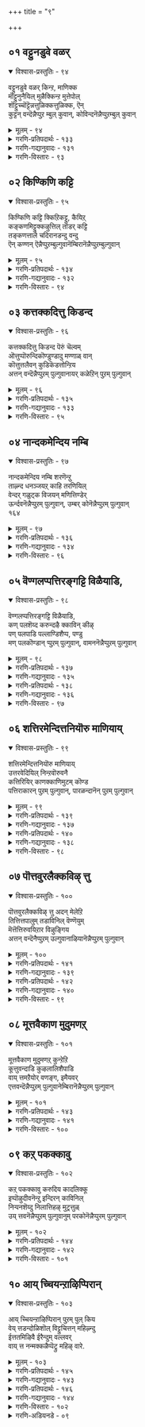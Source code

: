 +++
title = "९"

+++

## ०१  वट्टुनडुवे वळर्

<details open><summary>विश्वास-प्रस्तुतिः - ९४</summary>

वट्टुनडुवे वळर् किन्ऱ, माणिक्क  
मॊट्टुनुनैयिल् मुळैक्किन्ऱ मुत्तेपोल्  
शॊट्टुच्चॊट्टॆन्नत्तुळिक्कत्तुळिक्क, ऎन्  
कुट्टन् वन्दॆन्नैप्पुऱ म्बुल् कुवान्, कोविन्दनॆन्नैप्पुऱम्बुल् कुवान्
</details>

<details><summary>मूलम् - ९४</summary>

वट्टुनडुवे वळर् किन्ऱ, माणिक्क  
मॊट्टुनुनैयिल् मुळैक्किन्ऱ मुत्तेपोल्  
शॊट्टुच्चॊट्टॆन्नत्तुळिक्कत्तुळिक्क, ऎन्  
कुट्टन् वन्दॆन्नैप्पुऱ म्बुल् कुवान्, कोविन्दनॆन्नैप्पुऱम्बुल् कुवान्
</details>

<details><summary>गरणि-प्रतिपदार्थः - १३३</summary>

वट्टु=\(ऎरडु\)बीजगळ, नडुवे=नडुवल्लि, वळर् किन्ऱ= बॆळॆयुत्तिरुव, माणिक्कम्=माणिक्यद, मॊट्टु=मॊग्गिन, नुनैयिल्=तुदियल्लि, मुळैक्किन्ऱ=उदयिसुव\(मॊळॆयुव\), मुत्ते पोल्= मुत्तिन हागॆ, चॊट्टु,चॊट्टु ऎन्ऱु=चॊट् चॊट् ऎन्दु, तुळिक्कत्तुळिक्क=हनिगळु ऒन्दॊन्दागि बन्दु निल्लुत्तिरुव हागॆये, ऎन्=नन्न, कुट्टन्=मगनु, वन्दु=बन्दु, ऎन्नै=नन्नन्नु, पुऱम्=बॆन्नल्लि बन्दु, पुल्गुवान्=कट्टिकॊळ्ळूत्तानॆ, कोविन्दन्=गोविन्दनु, ऎन्नै=नन्नन्नु, पुऱम्= पक्कदल्लि बन्दु, पुल्गुवान्=अप्पिकॊळ्ळुत्तानॆ.
</details>

<details><summary>गरणि-गद्यानुवादः - १३१</summary>

ऎरडु बीजगळ नडुवल्लि बॆळॆयुत्तिरुव माणिक्यद मॊग्गिन तुदियल्लि मुत्तिनहागॆ मॊळॆयुत्ता चॊट्टु चॊट्टागि हनिगळु बन्दु निल्लुत्तिरुव हागॆये नन्न मगनु नन्नन्नु बॆन्नकडॆबन्दु नन्नन्नु अप्पिकॊळ्ळुत्तानॆ. नन्न गोविन्दनु पक्कदल्लि बन्दु अप्पिकॊळ्ळुत्तानॆ.\(१\)
</details>

<details><summary>गरणि-विस्तारः - ९३</summary>

तायन्दिरिगॆ तम्म मुद्दु मगन गुह्यलाञ्छनवन्नु नोडि नलियुवुदक्कॆ आनन्दवो हेगो\! बालकृष्णन विषयदल्लन्तू यशोदॆगॆ हागॆ माडुवुदरल्लि अमितानन्द. पुट्टदाद ऎरडु बीजगळ नडुवॆ सुन्दरवाद माणिक्यद बण्णद हूमॊग्गिनन्तॆ इदॆ अवन आ गण्डुगुरुतु\! अदर तुदियल्लि मुत्तिन हनियन्तॆ तॊट्टु तॊट्टागि मूत्र उण्टागुत्तिदॆ. मगुवाद अवनिगॆ अदु स्वाभाविक, हागॆ अदु ऒसरि बरुत्तिरुव हागॆये, हिन्दुगडॆयिन्दलो पक्कगळिन्दलो अवनु ओडि बन्दु तन्नन्नु बिगिदप्पिकॊळ्ळबेकॆन्दु यशोदॆय हिरियाशॆ.

कृष्णनिगॆ “गोविन्द” नॆम्ब हॆसरु इन्द्रनिन्द बन्दद्दु. गोवर्धन गिरियन्नु ऎत्तिहिडिदु, गोवुगळन्नू गोपालकरन्नू देवेन्द्रन कडुकोपद फलवाद एळुदिनगळ बिडद बिरुसुमळॆयिन्द रक्षिसिदनल्लवे, बालकृष्ण. अदन्नु कण्ड इन्द्रनु नाचि

१६२

कृष्णन बळिगॆ बन्दु क्षमॆ बेडि, “गोविन्द” पट्टवन्नु विजृम्भणॆयिन्द कट्टिदनु.
</details>

## ०२  किण्किणि कट्टि

<details open><summary>विश्वास-प्रस्तुतिः - ९५</summary>

किण्किणि कट्टि क्किऱिकट्टु, कैयिऱ्  
कङ्कणमिट्टुक्कऴुत्तिल् तॊडर् कट्टि  
तङ्कणत्ताले चदिरानडन्दु वन्दु  
ऎन् कण्णन् ऎन्नैप्पुऱम्बुल्गुवानॆम्बिरानॆन्नैप्पुऱम्बुल्गुवान्
</details>

<details><summary>मूलम् - ९५</summary>

किण्किणि कट्टि क्किऱिकट्टु, कैयिऱ्  
कङ्कणमिट्टुक्कऴुत्तिल् तॊडर् कट्टि  
तङ्कणत्ताले चदिरानडन्दु वन्दु  
ऎन् कण्णन् ऎन्नैप्पुऱम्बुल्गुवानॆम्बिरानॆन्नैप्पुऱम्बुल्गुवान्
</details>

<details><summary>गरणि-प्रतिपदार्थः - १३४</summary>

किण् किणी कट्टि= किरुगण्टॆगळन्नु कट्टिकॊण्डु, किऱि कट्टि= मुङ्गैयल्लि हवळद सरवन्नु कट्टि, कङ्कणं कट्टि= तोळुगळिगॆ तोळ्बळॆगळन्नु तॊट्टु, कऴुत्तिल्=कत्तिनल्लि, तॊडर् कट्टि= सरपणियन्नु \(हारवन्नु\)धरिसि, तम्=तन्न, कनत्ताले= घनतॆयिन्द कूडि, ऎन्=नन्न, कण्णन्=कृष्णनु, चदिरा= अपूर्व सॊबगिनिन्द, नडन्दु=नडॆदु, वन्दु=बन्दु, ऎन्नै= नन्नन्नु, पुऱम्=हिम्भागदिन्द, पुल्गुवान्=अप्पिकॊळ्ळुत्तानॆ, ऎन् पिरान्=नन्न स्वामियु, ऎन्नै= नन्नन्नु, पुऱम्= पक्कगळिन्द, पुल्गुवान्=अप्पिकॊळ्ळुत्तानॆ.
</details>

<details><summary>गरणि-गद्यानुवादः - १३२</summary>

किरुगण्टॆगळन्नु नडुविनल्लि कट्टिकॊण्डु, मुङ्गैयल्लि हवळद सरवन्नुकट्टिकॊण्डु, तोळुगळीगॆ तोळ्बळॆगळन्नु तॊट्टु, कत्तिनल्लि सरपणिय सरवन्नु धरिसि, इवुगळ जॊतॆगॆ तन्न घनतॆयिन्द कूडि, नन्न कृष्णनु अपूर्व सॊबगिनिन्द नडॆदुबन्दु नन्नन्नु हिम्भागदिन्द अप्पिकॊळ्ळुत्तानॆ, नन्न स्वामियु पक्कगळिन्द बन्दु अप्पिकॊळ्ळुत्तानॆ. \(२\)
</details>

<details><summary>गरणि-विस्तारः - ९४</summary>

मुद्दु मगनिगॆ ऎष्टुबगॆयल्लि अलङ्कार माडि नोडिदरू तीरदु. आभरणगळन्नु धरिसिद अवनु नडॆदु बरुत्तिद्दरॆ, अदे ऒन्दु हॆम्मॆय नोट. अवन नडगॆयल्लि ऒन्दु घनतॆयू सेरिदरॆ, आ तायिगॆ अदॆष्टु हितवो, ऎष्टु हिग्गो, ऎष्टु आनन्दवो\!

१६३
</details>

## ०३  कत्तक्कदित्तु किडन्द

<details open><summary>विश्वास-प्रस्तुतिः - ९६</summary>

कत्तक्कदित्तु किडन्द पॆरुं चॆल्वम्   
ऒत्तुप्पॊरुन्दिकॊण्डुण्डादु मण्णाळ् वान्  
कॊत्तुत्तलैवन् कुडिकॆडत्तोन्ऱिय  
अत्तन् वन्दॆन्नैप्पुऱम् पुल्गुवानायर् कळेऱिन् पुऱम् पुल्गुवान्
</details>

<details><summary>मूलम् - ९६</summary>

कत्तक्कदित्तु किडन्द पॆरुं चॆल्वम्   
ऒत्तुप्पॊरुन्दिकॊण्डुण्डादु मण्णाळ् वान्  
कॊत्तुत्तलैवन् कुडिकॆडत्तोन्ऱिय  
अत्तन् वन्दॆन्नैप्पुऱम् पुल्गुवानायर् कळेऱिन् पुऱम् पुल्गुवान्
</details>

<details><summary>गरणि-प्रतिपदार्थः - १३५</summary>

पॆरु=विपुलवाद, शॆल्वम्=ऐश्वर्यवन्नु, ऒत्तु=ऒट्टागि, पॊरुन्दिक्कॊण्डु=हॊन्दिकॊण्डु, उण्णादु= अनुभविसदॆये, कत्तक्कदित्तु= किरिचाडि, गर्वदिन्द मातिगॆ ऒप्पदन्तॆ, किडन्द=इद्द, मण्=भूमियन्नु, आळ् वान्=आळुववन, कॊत्तु=समूहक्कॆ, तलैवन्=यजमाननाद दुर्योधन, कुडि=वंशवॆल्ल, कॆड= नाशवागुवन्तॆ, तोन्ऱिय=अवतरिसिद, अत्तन्=स्वामियु, वन्दु=बन्दु, ऎन्नै=नन्नन्नु, पुऱम्=हिन्दिनिन्द, पुल्गुवान्=अप्पिकॊळ्ळुत्तानॆ, आयर् कळ्=गोवळर, एऱु=गण्डु, ऎन्=नन्न, पुऱम्=पक्कगळिन्द, पुल्गुवान्=अप्पिकॊळ्ळुत्तानॆ.
</details>

<details><summary>गरणि-गद्यानुवादः - १३३</summary>

विपुलवाद ऐश्वर्यवन्नु ऒट्टागि हॊन्दिकॊण्डु अनुभविसदॆये गर्वदिन्द किरिचाडि मातिगॆ ऒप्पदन्तॆ इद्द भूमियन्नाळुववर समूहक्कॆ ऒडॆयनाद दुर्योधनन वंशवॆल्ल नाशवागुवन्तॆ अवतरिसिद स्वामियु बन्दु नन्नन्नु हिन्दिनिन्द अप्पिकॊळ्ळुत्तानॆ; गोवळर गण्डु नन्न पक्कगळिन्द अप्पिकॊळ्ळूत्तानॆ.\(३\)
</details>

<details><summary>गरणि-विस्तारः - ९५</summary>

पान्दवरू कौरवरू अण्णतम्मन्दिर मक्कळू.ऎल्लरू ऒट्टिगिद्दु, विपुलवाद राज्यवन्नु समनागि पडॆदु अनुभविसिरॆन्दु, श्रीकृष्ण पाण्डवर राजदूतनागि नल्नुडि नुडिद. सन्धि माडिकॊण्डु सुखवागिरि ऎन्द. न्याय मत्तु धर्ममार्गवन्नु हिडियिरि ऎन्दु बोधिसिद. गर्वदिन्द बीगिद्द दुर्योधन यावुदक्कू सॊप्पु हाकलिल्ल. कृष्णनन्ने अवमानगॊळिसलॆत्निसिद. सन्धियत्नमुरियितु. भारतयुद्ध तॊडगितु. दुर्योधनन वंशवे निर्नामवायितु. न्यायबाहिररिगू, धर्मरहितरिगू ऎन्दिगू हितविल्ल; ऎन्दिद्दरू सत्यधर्मगळिगे जय ऎन्दु ऎत्ति तोरिसुव निदर्शन महाभारतकतॆ. भगवन्तने अदर नियन्त्रक.
</details>

## ०४  नान्दकमेन्दिय नम्बि

<details open><summary>विश्वास-प्रस्तुतिः - ९७</summary>

नान्दकमेन्दिय नम्बि शरणॆन्ऱु  
ताऴ्न्द धनञ्जयऱ् काहि तरणियिल्  
वेन्दर् गळुट्क विजयन् मणित्तिण्डेर्  
ऊर्न्दवनॆन्नैप्पुऱम् पुल्गुवान्, उम्बर् कोनॆन्नैप्पुऱम् पुल्गुवान्  
१६४
</details>

<details><summary>मूलम् - ९७</summary>

नान्दकमेन्दिय नम्बि शरणॆन्ऱु  
ताऴ्न्द धनञ्जयऱ् काहि तरणियिल्  
वेन्दर् गळुट्क विजयन् मणित्तिण्डेर्  
ऊर्न्दवनॆन्नैप्पुऱम् पुल्गुवान्, उम्बर् कोनॆन्नैप्पुऱम् पुल्गुवान्  
१६४
</details>

<details><summary>गरणि-प्रतिपदार्थः - १३६</summary>

नान्दकम्=नन्दकवन्नु, एन्दिय=धरिसिद, नम्बि=रक्षकने\(स्वामिये\), शरण्=शरणु, ऎन्ऱु=ऎन्दु, ताऴ्न्द=तलॆबागिसिद, धनञ्जयऱ् कु= धनञ्जयनिगॆ, आहि=सहायकनागि, तरणियिल्=भूमिय मेलॆ, वेन्दर् कळ्=राजरुगळु, उट्क=अञ्जि, नाचुवन्तॆ, विजयन्=विजयन, मणि=रत्नखचितवाद, तिण्=शक्तियिन्द कूडिद, तेर्= रथवन्नु, ऊर्न्दवन्=नडसिदवनु, ऎन्नै=नन्नन्नु, पुऱम्=हिन्दिनिन्द, पुल्गुवान्=अप्पिकॊळ्ळुत्तानॆ, उम्बर्=अमरर, कोन्=ऒडॆयनु, ऎन्नै=नन्नन्नु, पुऱम्=पक्कॆगळिन्द, पुल्गुवान्=अप्पिकॊळ्ळुत्तानॆ.
</details>

<details><summary>गरणि-गद्यानुवादः - १३४</summary>

नन्दकवन्नु धरिसिद रक्षकने, शरणु ऎन्दु तलॆबागिसिद धनञ्जयनिगॆ सहायकनागि भूमिय मेलॆ राजरुगळु अञ्जिनाचुवन्तॆ विजयन रत्नखचितवाद बलिष्ठवाद रथवन्नु नडसिदवनु नन्नन्नु हिन्दिनिन्द बन्दु अप्पिकॊळ्ळुत्तानॆ; अमरर ऒडॆयनु नन्नन्नु पक्कगळिन्द बन्दु अप्पिकॊळ्ळुत्तानॆ.\(४\)
</details>

<details><summary>गरणि-विस्तारः - ९६</summary>

महाभारत युद्धमॊदलागुवुदक्कॆ मुञ्चॆ, ऎरडु पक्षद सैन्यगळु ऎल्ल रीतियल्लू अणियागिद्दवु. धनञ्जयनॆन्निसिकॊण्डिद्द कॆच्चॆदॆय अर्जुन युद्ध काळगक्कॆ बन्द. हिरियरु, बन्धुगळू,मित्ररु होराडलु ऎदुरागि निन्तिरुवुदन्नु कण्डु भ्रमिसिद. अञ्जिद; मैबॆवरितु; गाण्डीव कैयिन्द जारितु. दारिकाणदायितु. आग भगवन्तनल्लि शरणाद. स्वामी शरणादॆ\!रक्षिसु\!”ऎन्दु तलॆबागि बेडिद. ऒडनॆये भगवन्त अनुग्रहिसिद. सारथ्यवन्नु नडॆसिद. अवनिगॆ तन्न रक्षणॆ ऒदगिसिद. अदरिन्द अवनु विजयनाद. ऎदुरिसिदवरॆल्लरू नाचिदरु,अञ्जिदरु, मडिदरु. शरणागत रक्षकनल्लवे भगवन्त\!.
</details>

## ०५  वॆण्गलप्पत्तिरङ्गट्टि विळैयाडि,

<details open><summary>विश्वास-प्रस्तुतिः - ९८</summary>

वॆण्गलप्पत्तिरङ्गट्टि विळैयाडि,  
कण् पलशॆय्द करुन्दऴै क्काविन् कीऴ्  
पण् पलपाडि पल्लाण्डिशैप्प, पण्डु  
मण् पलकॊण्डान् प्पुऱम् पुल्गुवान्, वामननॆन्नैप्पुऱम् पुल्गुवान्
</details>

<details><summary>मूलम् - ९८</summary>

वॆण्गलप्पत्तिरङ्गट्टि विळैयाडि,  
कण् पलशॆय्द करुन्दऴै क्काविन् कीऴ्  
पण् पलपाडि पल्लाण्डिशैप्प, पण्डु  
मण् पलकॊण्डान् प्पुऱम् पुल्गुवान्, वामननॆन्नैप्पुऱम् पुल्गुवान्
</details>

<details><summary>गरणि-प्रतिपदार्थः - १३७</summary>

पण्डु=हिन्दॆ ऒन्दु कालदल्लि , मण्=लोकगळु, हलवन्नु, कॊण्डान्=अळॆदुकॊण्डवनु, ईग, वॆळ्=थळथळिसुव, कलम्=आभरणगळन्नु, पत्तिरम्=चॆन्नागि\(ऎच्चरिकॆयिन्द\), कट्टि=तॊट्टुकॊण्डु, विळॆयाडि=आटवाडि, कण् पलशॆय्द=कण्णुगळुळ्ळ अनेक नविलुगरिगळिन्द माडिद, काविन् कीऴ्=\(कॊडॆय\)नॆरळिनल्लि
</details>

<details><summary>गरणि-गद्यानुवादः - १३५</summary>

१६५
</details>

<details><summary>गरणि-प्रतिपदार्थः - १३८</summary>

करुदु=मनस्सिन आशॆ आकाङ्क्षॆगळन्नु, अऴै=कूगि करॆदु, पल=अनेक, पण्=कार्यगळन्नुम् पाडि=नडसि, पल्लाण्डु=आशीर्वावन्नुम् इशैक्क= पडॆयतक्कवनु, पुऱम्=हिन्दिनिन्द, पुल्गुवान्= अप्पिकॊळ्ळुत्तानॆ, वामनन्=पुट्टवनादवनु\( वामननु\), ऎन्नै=नन्नन्नु, पुऱम्=पक्कगळिन्द, पुल्गुवान्= अप्पिकॊळ्ळुत्तानॆ.
</details>

<details><summary>गरणि-गद्यानुवादः - १३६</summary>

हिन्दॆ ऒन्दु कालदल्लि हलवारु लोकगळन्नु अळॆदुकॊण्डवनाद त्रिविक्रमनु ईग थळथळिसुव आभरणगळन्नु चॆन्नागि तॊट्टुकॊण्डु, आटवाडि कण्णुगळुळ्ळ अनेक नविलुगरिगळिन्द माडिद कॊडॆय नॆरळिनल्लि मनस्सिन आशॆआकाङ्क्षॆगळन्नु कूगि करॆदु, हलवु कार्यगळन्नु नडसि, आशीर्वाद पडॆयतक्कवनाद कृष्णनु नन्नन्नु हिन्दिनिन्द अप्पिकॊळ्ळुत्तानॆ; पुट्टवनादवनु\(वामननु\)नन्नन्नु पक्कगळिन्द अप्पिकॊळ्ळुत्तानॆ. \(५\)
</details>

<details><summary>गरणि-विस्तारः - ९७</summary>

वामननागि आटवाडिद नन्तरवे भगवन्तनु त्रिविक्रमनादद्दु. पुट्टवटुवागि बलिचक्रवर्तिय बळिगॆ ओलॆगरिय कॊडॆ हिडिदु बन्दु आशीर्वादवन्नु माडि, तन्न मनस्सिन आशॆ आकाङ्क्षॆगळाद मूरडि नॆलवन्नु दानमाडॆन्दु केळिद्दु. अनन्तर अवनु हलवु अद्भुत कार्यगळन्नु माडिद्दु, महत्तगै बॆळॆदु त्रिविक्रमनागि, तन्न ऎरडे हॆज्जॆगळिन्द हलवु लोकगळन्नु अळॆदुकॊण्डद्दु.

हागॆये कृष्णनू ईग पुट्टवनागि अलङ्कारमाडिकॊण्डु नविलुगरिय कॊडॆ हिडिदु , तन्न आशॆ आकाङ्क्षॆगळन्तॆये अनेक महत्कार्यगळन्नु नडसि त्रिविक्रमनादद्दु हाडिसिकॊण्डु, हॊगळिसिकॊण्डु आशीर्वाद पडॆदद्दु.
</details>

## ०६  शत्तिरमेन्दित्तनियॊरु माणियाय्

<details open><summary>विश्वास-प्रस्तुतिः - ९९</summary>

शत्तिरमेन्दित्तनियॊरु माणियाय्  
उत्तरवेदियिल् निन्ऱवॊरुवनै  
कत्तिरियिर् काणक्काणिमुटम् कॊण्ड  
पत्तिराकारन् पुऱम् पुल्गुवान्, पारळन्दानॆन् पुऱम् पुल्गुवान्
</details>

<details><summary>मूलम् - ९९</summary>

शत्तिरमेन्दित्तनियॊरु माणियाय्  
उत्तरवेदियिल् निन्ऱवॊरुवनै  
कत्तिरियिर् काणक्काणिमुटम् कॊण्ड  
पत्तिराकारन् पुऱम् पुल्गुवान्, पारळन्दानॆन् पुऱम् पुल्गुवान्
</details>

<details><summary>गरणि-प्रतिपदार्थः - १३९</summary>

चत्तिरम्=कॊडॆयन्नु\(छत्रवन्नु\), एन्दि=हिडिदुकॊण्डु, तनि=ऒण्टियाद, ऒरु=ऒब्ब, माणियाय्=वटुवागि, उत्तर=उत्तरदिक्किगॆ अभिमुखवागिरुव, वेडियिल्=वेदिकॆय मेलॆ, निन्ऱ=कुळितिरुव, ऒरुवनै=ऒब्बन, कत्तिरियर्=क्षत्रियरॆल्लरू, काण=नोडुत्तिरुवन्तॆये,
</details>

<details><summary>गरणि-गद्यानुवादः - १३७</summary>

१६६
</details>

<details><summary>गरणि-प्रतिपदार्थः - १४०</summary>

काणि=भूमियन्नु, मुट्रम्=पूर्तियागि, कॊण्ड=तन्नदागि माडिकॊण्ड, पत्तिराकारन्=\(शाश्वतवाद\) दॊड्ड आकारवुळ्ळवनु, पुऱम्=हिन्दिनिन्द, पुल्गुवान्= अप्पिकॊळ्ळुत्तानॆ, पार्=भूमियन्नु, अळन्दान्=अळॆदवनु, ऎन्=नन्न, पुऱम्=पक्कगळिन्द, पुल्गुवान्= अप्पिकॊळ्ळुत्तानॆ
</details>

<details><summary>गरणि-गद्यानुवादः - १३८</summary>

कॊडॆयन्नु हिडिदुकॊण्डु ऒण्टियाद ऒब्ब वटुवागि उत्तरद वेदिकॆय मेलॆ कुळितिरुव ऒब्बन क्षत्रियरॆल्लरू नोडुत्तिरुवन्तॆये भूमियन्नु पूर्तियागि तन्नदुमाडिकॊण्ड दॊड्ड शाश्वताकारनु हिन्दिनिन्द अप्पिकॊळ्ळुत्तानॆ, भूमियन्नु अळॆदवनु नन्न पक्कगळिन्द अप्पिकॊळ्ळुत्तानॆ.\(६\)
</details>

<details><summary>गरणि-विस्तारः - ९८</summary>

एकाकियागि कॊडॆहिडिदु बन्द वटु, वामन मूर्तियाद भगवन्त, यागशालॆय उत्तरद वेदिकॆय मेलॆ कुळितिद्दवनु महाबलि. हॆसरिगॆ तक्कन्तॆ अवनु महाबलिये. क्षत्रियरॆल्लरू अवनिगॆ आश्रितरु ऎल्लरू अवन बॆङ्गावलु. अष्टुमन्दि वीरर ऎदुरल्लि वटूवाग् बन्दु, अवनिन्द मूरडि नॆलद दानवन्नु अतिसुलभवागि पडॆद. अदरिन्दले महाबलिय सकल सम्पत्तन्नू तन्नदागि माडिकॊण्ड. त्रिविक्रमनागि भूमण्डलवन्नॆल्ल ऒन्दे हॆज्जॆयिन्द अळॆदु विजृम्भिसिद भगवन्त.
</details>

## ०७  पॊत्तवुरलैक्कविऴ् त्तु

<details open><summary>विश्वास-प्रस्तुतिः - १००</summary>

पॊत्तवुरलैक्कविऴ् त्तु अदन् मेलेऱि  
तित्तित्तपालुम् तडाविनिल् वॆण्णॆयुम्  
मॆत्तॆत्तिरुवयिऱार विऴुङ्गिय  
अत्तन् वन्दॆनैप्पुऱम् उल्गुवानाऴियानॆन्नैप्पुऱम् पुल्गुवान्
</details>

<details><summary>मूलम् - १००</summary>

पॊत्तवुरलैक्कविऴ् त्तु अदन् मेलेऱि  
तित्तित्तपालुम् तडाविनिल् वॆण्णॆयुम्  
मॆत्तॆत्तिरुवयिऱार विऴुङ्गिय  
अत्तन् वन्दॆनैप्पुऱम् उल्गुवानाऴियानॆन्नैप्पुऱम् पुल्गुवान्
</details>

<details><summary>गरणि-प्रतिपदार्थः - १४१</summary>

पॊत्त=तळदल्लि तूतुबिद्दिरुव, उरलै=ऒरळन्नु, कविऴ् त्तु= तलॆकॆळगु माडिकॊण्डु, अदन्=अदर मेल्=मेरॆ, एऱि=हत्तिनिन्तु, तडाविनिल्=दॊड्ड मडकॆगळल्लि इरुव, तित्तित्त= मधुरवाद, पालुम्=हालन्नू, वॆण्णॆयुम्=बॆण्णॆयन्नू, मॆत्त=सद्दिल्लदॆ समृद्धियागि, तिरुवयिऱ्= दिव्यवाद हॊट्टॆ, आर=तुम्बि तृप्तियागुवन्तॆ, विऴुङ्गिय= नुङ्गिद, अत्तन्=स्वामियु, वन्दु=बन्दु, ऎन्नै=नन्नन्नु, पुऱम्=हिन्दिनिन्द, पुल्गुवान्= अप्पिकॊळ्ळुत्तानॆ
</details>

<details><summary>गरणि-गद्यानुवादः - १३९</summary>

१६७
</details>

<details><summary>गरणि-प्रतिपदार्थः - १४२</summary>

आऴियान्=चक्रधारियु, ऎन्नै=नन्नन्नु, पुऱम्=पक्कगळिन्द, पुल्गुवान्= अप्पिकॊळ्ळुत्तानॆ.
</details>

<details><summary>गरणि-गद्यानुवादः - १४०</summary>

तळदल्लि तूतुबिद्दिरुव ऒरळन्नु तलॆकॆळगु माडिकॊण्डु अदर मेलॆ हत्तिनिन्तु दॊड्ड मडकॆगळल्लि इट्ट सिहियाद हालन्नू बॆण्णॆयन्नू समृद्धियागि सद्दिल्लदॆ दिव्यवाद हॊट्टॆ तुम्बि तृप्तियागुवन्तॆ नुङ्गिद स्वामियु बन्दु नन्नन्नु हिन्दिनिन्द अप्पिकॊळ्ळुत्तानॆ, चक्रधारियायु नन्नन्नु पक्कगळिन्द अप्पिकॊळ्ळुत्तानॆ.\(७\)
</details>

<details><summary>गरणि-विस्तारः - ९९</summary>

भगवन्तन सृष्टियल्लि इदु कॆलसक्कॆ बारद्दु ऎम्बुदे इल्ल. ऒन्दॊन्दु वस्तुविगू तक्क उपयोगविद्दे इदॆ. कल्लु मर-दैव सृष्टि. अवुगळिन्द ऒरळन्नु मनुष्य तन्न उपयोगक्कॆन्दु माडिकॊळ्ळुत्तानॆ. आदरॆ, ऒरळिन तळ तूतु बिद्दकूडले अदु बेडद्दॆन्दु तळ्ळि हाकुत्तानॆ. अरितवनिगॆ, ऎल्लवू बेकादद्दे. बालकृष्ण अदन्ने बोरलिसिकॊण्ड मडकॆगळल्लि शेखरिसिट्ट हालु बॆण्णॆयन्नु निलुकलु अनुकूल माडिकॊण्ड. अवुगळन्नु मनसार हॊट्टॆ तुम्बुवष्टू तिन्द. इदन्नॆल्ल सद्दिल्लदन्तॆ माडिद स्वामि. हागॆये तायि यशोदॆयन्नू आप्पिकॊण्डु तृप्तिपडिसुववनु स्वामि. चक्रधारियाद स्वामि तायियन्नु अप्पिकॊण्डरॆ, अदु अवळिगॆ रक्षॆ अल्लवे?
</details>

## ०८  मूत्तवैकाण मुदुमणऱ्

<details open><summary>विश्वास-प्रस्तुतिः - १०१</summary>

मूत्तवैकाण मुदुमणऱ् कुन्ऱेऱि  
कूत्तुवन्दाडि कुऴलालिशैपाडि  
वाय् त्तमऱैयोर् वणङ्ग, इमैयवर्  
एत्तवन्दॆन्नैप्पुऱम् पुल्गुवानेम्बिरानॆन्नैप्पुऱम् पुल्गुवान्
</details>

<details><summary>मूलम् - १०१</summary>

मूत्तवैकाण मुदुमणऱ् कुन्ऱेऱि  
कूत्तुवन्दाडि कुऴलालिशैपाडि  
वाय् त्तमऱैयोर् वणङ्ग, इमैयवर्  
एत्तवन्दॆन्नैप्पुऱम् पुल्गुवानेम्बिरानॆन्नैप्पुऱम् पुल्गुवान्
</details>

<details><summary>गरणि-प्रतिपदार्थः - १४३</summary>

मूत्त=मुदुकनाद, अवै=गोवळर गुम्पु, काण=नोडुव हागॆ, मुदु=बहुकालदिन्द इरुव \(हळॆय\) मणल्= मरळिन, कुन्ऱु=गुड्डवन्नु एऱि=हत्ति वन्दु=बन्दु, कूत्तु= कुणिदाटवन्नु, आडि=आडि, कुऴलाल्= कॊळलिनिन्द, इशै=गानवन्नु, पाडि=नुडिसि वाय् त्त=श्रेष्ठराद, मऱैयोर्=वेदवित्तुगळू, ऋषिगळू, वणङ्ग=साष्टाङ्गवॆरगलु, इमैयवर्=देवतॆगळु, एत्त=स्तोत्रमाडलु, वन्दु=बन्दु, ऎन्नै=नन्नन्नु, पुऱम्=हिन्दिनिन्द, पुल्गुवान्= अप्पिकॊळ्ळुत्तानॆ, ऎम् पिरान्=नम्म यजमाननु, ऎन्नै=नन्नन्नु, पुऱम्=पक्कगळिन्द, पुल्गुवान्= अप्पिकॊळ्ळुत्तानॆ
</details>

<details><summary>गरणि-गद्यानुवादः - १४१</summary>

१६८
</details>

<details><summary>गरणि-विस्तारः - १००</summary>

गोवळर मुदुकर गुम्पु नोडुव हागॆ हळॆयकालदिन्दिरुव मरळिन गुड्डवन्नु हत्तिबन्दु कुणिदाटवन्नु आडि कॊळलिनिन्द गानवन्नु नुडिसि श्रेष्ठराद वेदवित्तुगळू ऋषिगळू साष्टाङ्गवॆरगुवन्तॆयू देवतॆगळु स्तोत्रमाडुवन्तॆयू माडिदवनु बन्दु नन्नन्नु हिन्दिनिन्द अप्पिकॊळ्ळुत्तानॆ, नम्म यजमाननु नन्नन्नु पक्कगळिन्द अप्पिकॊळ्ळुत्तानॆ.\(८\)

गोवळरु युवकरागलि, मुदुकरागलि सामान्यजन. प्रापञ्चिकरु. मुदुकरादरॆ हॆच्चु अनुभवस्थरागिरुत्तारॆ. भगवन्तन लीलाविनोदगळन्नु अवरु मुग्धतॆयिन्द नोडि नलियतक्कवरु. अवर कण्णॆदुरिगॆ अवरु नोडुत्तिरुवन्तॆ भगवन्तनाद श्रीकृष्ण मरळगुड्डवन्नु हत्ति अदर मेलॆ तन्न दिव्य कुणितवन्नू आटगळन्नू तोरिसिद, कॊळलिन गानवन्नु आकर्षकवागि नुडिसिद. आवृद्धर कण्मनगळन्नु तणिसिदनु.

वेदवित्तुगळु वेदगळन्नु चॆन्नागि अरितवरु. ऋषिगळु महाज्ञानिगळु. श्रीकृष्णनु गोकुलदल्लि तोरिसिद दिव्यलीलाविनोदगळन्नु अवरू कण्डरु अरितरु. अवरिगॆ अदॆल्ल अर्थगर्भितवागि ज्ञानपूर्णवागि कण्डवु. भगवन्तन महिमॆयन्नु इन्नू चॆन्नागि अरितुकॊळ्ळलु अवु सहायकवादवु. आद्दरिन्द वेडवित्तुगळू ऋषिगळू कृष्णनिगॆ तलॆबागि साष्टाङ्गवॆरगिदरु. देवतॆगळु भगवन्तन महिमॆयन्नु प्रतिकार्यदल्लू खण्डरितु मुक्तकण्ठदिन्द स्तोत्रमाडिदरु.
</details>

## ०९  कऱ् पकक्कावु

<details open><summary>विश्वास-प्रस्तुतिः - १०२</summary>

कऱ् पकक्कावु करुदिय कादलिक्कू  
इप्पॊऴुदीवनॆन्ऱु इन्दिरन् काविनिल्  
निऱ्पनशॆय्दु निलात्तिहऴ् मुट्रत्तुळ्  
उय् त्तवनॆन्नैप्पुऱम् पुल्गुवानुम् परकोनॆन्नैप्पुरम् पुल्गुवान्
</details>

<details><summary>मूलम् - १०२</summary>

कऱ् पकक्कावु करुदिय कादलिक्कू  
इप्पॊऴुदीवनॆन्ऱु इन्दिरन् काविनिल्  
निऱ्पनशॆय्दु निलात्तिहऴ् मुट्रत्तुळ्  
उय् त्तवनॆन्नैप्पुऱम् पुल्गुवानुम् परकोनॆन्नैप्पुरम् पुल्गुवान्
</details>

<details><summary>गरणि-प्रतिपदार्थः - १४४</summary>

कऱ् पक=कल्पवृक्षद, कावु=हूतोटवन्नु, करुदिय्=आशिसिद, कादलिक्कू=प्रियतमॆगॆ, इप्पॊऴुदु= ईगले, इन्दिरन्=इन्द्रन, काविनिल्=हूदोटदिन्द, ईवन्=तन्दीयुवॆनु, ऎन्ऱु=ऎन्दु, निला=बॆळदिङ्गळु, तिहऴ्=बॆळगुत्तिरुव, मुट्रत्तुळ्= अङ्गळदल्लि, निऱ् पन=स्थिरवागि इरुवन्तॆ, शॆय्दु=माडि, उय् त्तवन्=अभिवृद्धि माडिदवनु, ऎन्नै=नन्नन्नु, पुऱम्=हिन्दिनिन्द, पुल्गुवान्= अप्पिकॊळ्ळुत्तानॆ, उम् पर्=देवतॆगळ, कोन्=ऒडॆयनु, ऎन्नै=नन्नन्नु, पुऱम्=पक्कगळिन्द, पुल्गुवान्= अप्पिकॊळ्ळुत्तानॆ.
</details>

<details><summary>गरणि-गद्यानुवादः - १४२</summary>

१६९
</details>

<details><summary>गरणि-विस्तारः - १०१</summary>

कल्पवृक्षद हूदोटवन्नु आशिसिद प्रियतमॆगॆ ईगले इन्द्रन दोटदिन्द तन्दुकॊडुवॆनॆन्दु बॆळदिङ्गळु बॆळगुत्तिरुव अवळ अङ्गळदल्लि अदु स्थिरवागि इरुवन्तॆ माडि, अदन्नु अभिवृद्धिमाडिदवनु नन्नन्नु हिन्दिनिन्द अप्पिकॊळ्ळुत्तानॆ, देवाधिदेवनुनन्ननु पक्कगळिन्द अप्पिकॊळ्ळुत्तानॆ.

देवेन्द्रन हूदोटवन्नु नन्दनवन ऎन्नुत्तारॆ नन्दनवनदल्लि देवलोकद वृक्षगळु बॆळॆयुत्तवॆ. मन्दार, पारिजात, सन्तान, कल्पवृक्ष हरिचन्दन वृक्षगळु अल्लि प्रसिद्धवादवु.

नरकासुरनन्नु वधिसलु श्रीकृष्णनु तनगॆ अत्यन्त प्रियतमॆ सत्यभामॆयॊडनॆ प्राग्जोतिष पुरक्कॆ होगिद्द. अवनन्नु वधिसिद तरुवाय अवन मगनन्नु अनुग्रहिसि, अवनु देवेन्द्रन तायियाद अदितिदेविय अपहरिसिद्द किवियोलॆगळन्नु आकॆगॆ हिन्दुरुगिसलु, सत्यभामॆयॊडनॆ देवलोकक्कॆ होदनु. देवेन्द्रनु अवरीर्वरन्नू अत्यादरदिन्द बरमाडिकॊण्डु सत्करिसिदनु. अनन्तर अवरु नन्दनवनदल्लि अड्डाडुत्तिरुव सत्यभामॆगॆ पारिजात वृक्षद मेलॆ आशॆयायितु. द्वारकॆयल्लि तन्न मनॆय अङ्गळदल्लि बॆळसलु अदन्नु तन्दुकॊडुवन्तॆ कृष्णनन्नु केळिदळु. प्रियतमॆय आशॆयन्नु पूर्णगॊळिसुवॆनॆन्दु हेळि कृष्णन पारिजातवृक्षवन्नुक कित्तु गरुडन मेलॆ द्वारकॆगॆ तन्दनु. सत्यभामॆय मनॆय अङ्गळदल्लि नॆट्टनु. दुम्बिगळॆल्ल आ हूविन वासनॆयन्नुहिडिदु द्वारकॆगॆ बन्दुबिट्टवु. तन्न वनदल्लि सौन्दर्य कडमॆयायितल्ला ऎन्दु बगॆदु इन्द्रनु श्रीकृष्णनल्लि दैन्यदिन्द अदन्नु वापस्सुकॊडॆन्दु प्रार्थिसिदनु. कृष्णनु अदन्नु हिन्दक्कॆ कॊट्टु बिट्टदल्लदॆ पारिजात वृक्षवु द्वारकॆयल्ले अभिवृद्धिहॊन्दुवन्तॆ अनुग्रहिसिदनु.
</details>

## १०  आय् च्चियन्ऱाऴिप्पिरान्

<details open><summary>विश्वास-प्रस्तुतिः - १०३</summary>

आय् च्चियन्ऱाऴिप्पिरान् पुऱम् पुल् किय  
वेय् त्तडन्दोळिशॊल् विट्टुचित्तन् महिऴ्न्दु  
ईत्ततमिऴिवै ईरैन्दुम् वल्लवर्  
वाय् त्त नन्मक्कळैप्पॆट्रु महिऴ् वारे.
</details>

<details><summary>मूलम् - १०३</summary>

आय् च्चियन्ऱाऴिप्पिरान् पुऱम् पुल् किय  
वेय् त्तडन्दोळिशॊल् विट्टुचित्तन् महिऴ्न्दु  
ईत्ततमिऴिवै ईरैन्दुम् वल्लवर्  
वाय् त्त नन्मक्कळैप्पॆट्रु महिऴ् वारे.
</details>

<details><summary>गरणि-प्रतिपदार्थः - १४५</summary>

वेय्=बिदिरिनन्तॆ, तड=नीळवाद, तोळि=तोळुगळ, आय् च्चि=गॊल्लतियाद यशोदॆ, आऴि=चक्रधारियाद, पिरान्=प्रभुवाद कृष्णनु अन्ऱु=अन्दु, पुऱम्=हिन्दिनिन्द पक्कगळिन्द \(तन्नन्नु\), पुल् हिय=अप्पिकॊण्ड, शॊल्=मातन्नु, विट्टुचित्तन्=विष्णुचित्तनु, महिऴ्न्दु=सन्तोषदिन्द, ईत्त=इत्त, तमिऴ्=तमिळु
</details>

<details><summary>गरणि-गद्यानुवादः - १४३</summary>

१७०
</details>

<details><summary>गरणि-प्रतिपदार्थः - १४६</summary>

इवै=इवुगळू, ई ऐन्दुम्=ईरैदु हाडुगळन्नु, वल्लवर्=बल्लवरु, वाय् त्त=श्रेष्ठराद, मक्कळै=मक्कळन्नु, पॆट्रु=पडॆदु, महिऴ् वारे=सन्तोषपडुववरे\!.
</details>

<details><summary>गरणि-गद्यानुवादः - १४४</summary>

विदिरिनन्तॆ नीळवाद तोळुगळुळ्ळ गॊल्लति यशोदॆयु चक्रधारियाद प्रभुवाद श्रीकृष्णनु अन्दु तन्नन्नु हिन्दिनिन्दलू पक्कगळिन्दलू बन्दु अप्पिकॊण्ड विषयवन्नु विष्णुचित्तनु सन्तोषदिन्द हेळिद ई तमिळिन हत्तु पाशुरगळन्नू बल्लवरु श्रेष्ठराद मक्कळन्नु पडॆदु सन्तोषपडुववरु आगुत्तारॆ.\(१०\)
</details>

<details><summary>गरणि-विस्तारः - १०२</summary>

ई तिरुमॊऴिगॆ इदु फलश्रुति. चक्रधारियागिरुव ब्रह्माण्डनायकनागिरुव लोकप्रभुवु यशोदॆयन्नु प्रीतियिन्द अप्पिकॊण्डद्दु विषय. अप्पिकॊळ्ळुवुदु ऎन्दरॆ ऎदुरल्लि इरुववरन्नु तन्न अतिशयवाद प्रीतिगॆ ऒळपडिसिकॊण्डु, अवरिगॆ सन्तोषतरुवुदु ऎन्दु. जगत्प्रभुवु सदा चक्रधारि. भगवन्तने रक्षकनागुत्तेनॆन्दु अभयवित्ताग हागॆये बन्दु भक्तनन्नु अप्पिकॊण्डाग, भक्तनिगॆ इन्नाव चिन्तॆ? इन्नेतर भय?

इन्नु मक्कळ विषय; मक्कळन्नु पडॆयुवुदॊन्दु दॊड्डदल्ल, सत्पुत्ररन्नु पडॆदुकॊळुवुदे ऒन्दु सुकृत. मक्कळु तमगिन्त ऒळ्ळॆयवरागि यशस्विगळागि बाळुवुदन्नु नोडलु तन्दॆतायिगळिगॆ तवक. अवरु सद्गुणगळल्लि तम्मन्नुमीरिसिद सत्प्रजॆगळादरॆन्दरॆ, मातापितृगळ सन्तोषक्कॆ ऎणॆयिल्ल. सद्गुणिगळाद मक्कळन्नु पडॆयुवुदु भगवत्प्रसादवे; भक्तन हिरियभाग्यवे. विष्णुचित्तरु इदन्नुकुरितु हेळुत्तिद्दारॆ ऎनबहुदु.

इल्लिगॆ पॆरियाऴ्वारर तिरुमॊऴिय “मॊदल दशक” कॊनॆगण्डितु. “तिरुप्पल्लाण्डु” इदक्कॆ प्रारम्भ. अदन्नु बिडियागि आगलि, मॊदलदशकद इतर तिरुमॊऴिगळ जॊतॆयल्लि आगलि सेरिसि तॆगॆदुकॊळ्ळबहुदु. अदन्नु ई ऎरडु रीतिगळल्लू बळसुव वाडिकॆ इदॆ. आद्दरिन्द तिरुप्पल्लाण्डन्नु बेरॆ सम्पुटवागि बरॆयलागिदॆ. अदे ऒन्दु विशिष्टग्रन्थवादीतु, योचिसुववरिगॆ, तिळिदुकॊळ्ळुववरिगॆ तिळिदवरिगन्तु अदु हागॆये.

मिक्क ऒम्बत्तु तिरुमॊऴिगळन्नु ऎरडनॆय सम्पुटद ऒन्दनॆय भागवॆन्दु करॆयलागिदॆ. प्रति तिरुमॊऴिय विषयवन्नू पॆरियाऴ्वाररु विवरिसि हाडिरुव हागॆये, अदन्नु अरितुकॊळ्ळुवष्टु सामर्थ्यवन्नु कल्पिसुवुदक्कॆन्दु, तक्कमट्टिन ऎन्दरॆ युक्तवाद विवरणॆ कॊट्टिदॆ. इवुगळ ऒळगुट्टन्नु ऒडॆदु विवरिसुव महनीयरिद्दारॆ. अवरल्लि समाश्रयण नडसि अदन्नु अरितुकॊळ्ळुवुदु साधकनिगॆ सेरिद विषय. भगवन्तनल्लि भक्ति माडि, आतनल्लि शरणुहॊक्कु आतन कृपॆयन्नु पडॆदु कृतार्थरागुव गुरियन्नु मरॆयदिद्दरॆ आयितु. तन्नत्त मुम्दिन हॆज्जॆयन्नु आ कृपाळुवे इडिसुत्तानॆ.
</details>

<details><summary>गरणि-अडियनडे - ०९</summary>

वट्टु, किण्गिणि, कत्त, नान्दकम्, वॆण्गल, चत्तिरम्, पॊत्त, मूत्त, कऱ् पहम्, आय् च्चि, मॆच्चु.
</details>